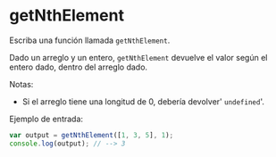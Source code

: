 # getNthElement

Escriba una función llamada `getNthElement`.

Dado un arreglo y un entero, `getNthElement` devuelve el valor según el entero
dado, dentro del arreglo dado.

Notas:

- Si el arreglo tiene una longitud de 0, debería devolver' `undefined`'.

Ejemplo de entrada:

```js
var output = getNthElement([1, 3, 5], 1);
console.log(output); // --> 3
```
